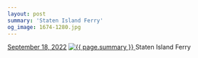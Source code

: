 ```yaml
---
layout: post
summary: 'Staten Island Ferry'
og_image: 1674-1280.jpg
---
```


<p>
  <time>
    <a href="/1674">September 18, 2022</a>
  </time>
  <a href="/1674">
    <img src="{{ site.assets_url }}/1674-640.jpg" srcset="{{ site.assets_url }}/1674-320.jpg 320w, {{ site.assets_url }}/1674-640.jpg 640w, {{ site.assets_url }}/1674-960.jpg 960w, {{ site.assets_url }}/1674-1280.jpg 1280w" sizes="(min-width: 700px) 50vw, calc(100vw - 2rem)" alt="{{ page.summary }}" />
  </a>
  <span>Staten Island Ferry</span>
</p>
